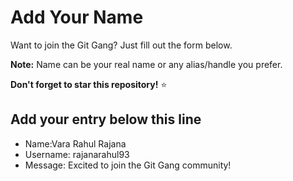 # Add Your Name

Want to join the Git Gang? Just fill out the form below.

**Note:** Name can be your real name or any alias/handle you prefer.

**Don't forget to star this repository!** ⭐

## Add your entry below this line

- Name:Vara Rahul Rajana
- Username: rajanarahul93
- Message: Excited to join the Git Gang community!